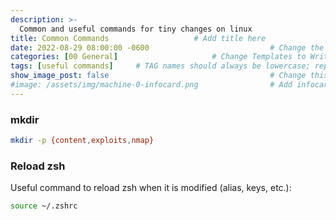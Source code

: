 ```yaml
---
description: >-
  Common and useful commands for tiny changes on linux 
title: Common Commands                   # Add title here
date: 2022-08-29 08:00:00 -0600                           # Change the date to match completion date
categories: [00 General]                     # Change Templates to Writeup
tags: [useful commands]     # TAG names should always be lowercase; replace template with writeup, and add relevant tags
show_image_post: false                                    # Change this to true
#image: /assets/img/machine-0-infocard.png                # Add infocard image here for post preview image
---
```


### mkdir
```bash
mkdir -p {content,exploits,nmap}
```
### Reload zsh
Useful command to reload zsh when it is modified (alias, keys, etc.):
```bash
source ~/.zshrc
```
